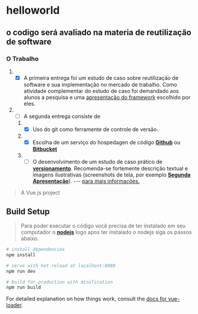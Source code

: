 # helloworld
## o codigo será avaliado na materia de reutilização de software
### O Trabalho

  1. - [x] A primeira entrega foi um estudo de caso sobre reutilização de software e sua implementação no mercado de trabalho. Como atividade complementar do estudo de caso foi demandado aos alunos a pesquisa e uma [apresentação do framework](https://github.com/wagnerrodrigo/Estudo_Vuejs/blob/master/Doc/Vue.js.pdf) escolhido por eles.
 2. - [ ] A segunda entrega consiste de
    1. - [x] Uso do git como ferramente de controle de versão.
    2. - [x] Escolha de um serviço do hospedagen de código  **[Github](https://github.com/)** ou **[Bitbucket](https://bitbucket.org/)**
    3. - [ ] O desenvolvimento de um estudo de caso prático de **[versionamento](https://github.com/wagnerrodrigo/Estudo_Vuejs/commits/master)**. Recomenda-se fortemente descrição textual e imagens ilustrativas (screenshots de tela, por exemplo **[Segunda Apresentação](#)**). ---
 [para mais informações. ](https://github.com/wagnerrodrigo/Estudo_Vuejs/blob/master/Doc/Especifica%C3%A7%C3%B5es%20de%20Trabalhos/RS%20-%20Especifica%C3%A7%C3%A3o%20do%20Trabalho%20da%20Disciplina%20(Parte%20I).pdf)

> A Vue.js project

## Build Setup
  > Para poder executar o código você precisa de ter instalado em seu computador o **[nodejs](https://nodejs.org/en/)** logo apos ter instalado o nodejs siga os passos abaixo.
``` bash
# install dependencies
npm install

# serve with hot reload at localhost:8080
npm run dev

# build for production with minification
npm run build
```

For detailed explanation on how things work, consult the [docs for vue-loader](http://vuejs.github.io/vue-loader).
